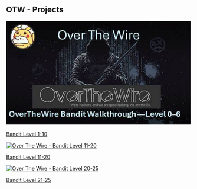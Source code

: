 <section id="projects" class="section">
    <h1>OTW - Projects</h1>
    <div class="project-item">
        <a href="https://github.com/VincentRitchie/Over-The-Wire-Bandit-Challenges-Level-1-10">
            <img src="https://github.com/VincentRitchie/VincentRitchie/blob/main/OTW-Bandit%20Level%200.jpeg" 
                alt="Over The Wire - Bandit Level 1-10" width="500">
            <p>Bandit Level 1-10</p>
        </a>
    </div>
    <div class="project-item">
        <a href="#">
            <img src="#" 
                alt="Over The Wire - Bandit Level 11-20" width="500">
            <p>Bandit Level 11-20</p>
        </a>
    </div>
    <div class="project-item">
        <a href="#">
            <img src="#" 
                alt="Over The Wire - Bandit Level 20-25" width="500">
            <p>Bandit Level 21-25</p>
        </a>
    </div>
</section>
